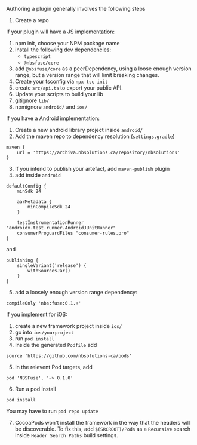 
Authoring a plugin generally involves the following steps

1. Create a repo

If your plugin will have a JS implementation:
1. npm init, choose your NPM package name
2. install the following dev dependencies:
    - `typescript`
    - `@nbsfuse/core`
3. add `@nbsfuse/core` as a peerDependency, using a loose enough version range, but a version range that will limit breaking changes.
4. Create your tsconfig via `npx tsc init`
5. create `src/api.ts` to export your public API.
6. Update your scripts to build your lib
7. gitignore `lib/`
8. npmignore `android/` and `ios/`

If you have a Android implementation:
1. Create a new android library project inside `android/`
2. Add the maven repo to dependency resolution (`settings.gradle`)

```
maven {
    url = 'https://archiva.nbsolutions.ca/repository/nbsolutions'
}
```

3. If you intend to publish your artefact, add `maven-publish` plugin
4. add inside `android`

```
defaultConfig {
    minSdk 24

    aarMetadata {
        minCompileSdk 24
    }

    testInstrumentationRunner "androidx.test.runner.AndroidJUnitRunner"
    consumerProguardFiles "consumer-rules.pro"
}
```

and

```
publishing {
    singleVariant('release') {
        withSourcesJar()
    }
}
```

5. add a loosely enough version range dependency:

`compileOnly 'nbs:fuse:0.1.+'`

If you implement for iOS:

1. create a new framework project inside `ios/`
2. go into `ios/yourproject`
3. run `pod install`
4. Inside the generated `Podfile` add

`source 'https://github.com/nbsolutions-ca/pods'`

5. In the relevent Pod targets, add

`pod 'NBSFuse', '~> 0.1.0'`

6. Run a pod install

`pod install`

You may have to run `pod repo update`

7. CocoaPods won't install the framework in the way that the headers will be discoverable. To fix this, add `$(SRCROOT)/Pods` as a `Recursive` search inside `Header Search Paths` build settings.
